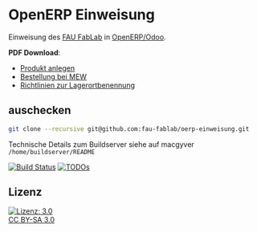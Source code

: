 OpenERP Einweisung
==================

Einweisung des [FAU FabLab](https://fablab.fau.de) in [OpenERP/Odoo](https://odoo.com).

**PDF Download**: 

- [Produkt anlegen](https://user.fablab.fau.de/~buildserver/oerp-einweisung/Produkt_anlegen.pdf)
- [Bestellung bei MEW](https://user.fablab.fau.de/~buildserver/oerp-einweisung/Bestellung_bei_MEW.pdf)
- [Richtlinien zur Lagerortbenennung](https://user.fablab.fau.de/~buildserver/oerp-einweisung/lagerbenennung.pdf)

auschecken
----------

```bash
git clone --recursive git@github.com:fau-fablab/oerp-einweisung.git
```

Technische Details zum Buildserver siehe auf macgyver `/home/buildserver/README`

[![Build Status](https://user.fablab.fau.de/~buildserver/oerp-einweisung/status.svg)](https://user.fablab.fau.de/~buildserver/oerp-einweisung/)
[![TODOs](https://user.fablab.fau.de/~buildserver/oerp-einweisung/status-todos.svg)](https://user.fablab.fau.de/~buildserver/oerp-einweisung/)

Lizenz
------

[![Lizenz: 3.0](https://licensebuttons.net/l/by-sa/3.0/de/88x31.png)</br>CC BY-SA 3.0](https://creativecommons.org/licenses/by-sa/3.0/)
